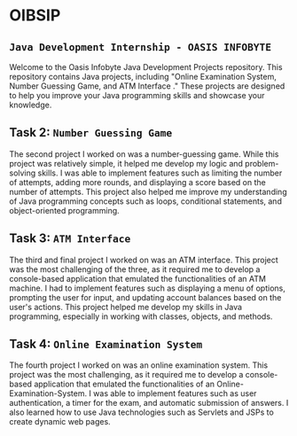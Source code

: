 # OIBSIP
## `Java Development Internship - OASIS INFOBYTE`

Welcome to the Oasis Infobyte Java Development Projects repository. This repository contains Java projects, including "Online Examination System, Number Guessing Game, and ATM Interface ." These projects are designed to help you improve your Java programming skills and showcase your knowledge.

## Task 2: `Number Guessing Game`
The second project I worked on was a number-guessing game. While this project was relatively simple, it helped me develop my logic and problem-solving skills.
I was able to implement features such as limiting the number of attempts, adding more rounds, and displaying a score based on the number of attempts. This project also helped me improve my understanding of Java programming concepts such as loops, conditional statements, and object-oriented programming.

## Task 3: `ATM Interface`
The third and final project I worked on was an ATM interface. This project was the most challenging of the three, as it required me to develop a console-based application that emulated the functionalities of an ATM machine.
I had to implement features such as displaying a menu of options, prompting the user for input, and updating account balances based on the user's actions. This project helped me develop my skills in Java programming, especially in working with classes, objects, and methods.

## Task 4: `Online Examination System`
The fourth project I worked on was an online examination system. This project was the most challenging, as it required me to develop a console-based application that emulated the functionalities of an Online-Examination-System.
I was able to implement features such as user authentication, a timer for the exam, and automatic submission of answers. I also learned how to use Java technologies such as Servlets and JSPs to create dynamic web pages.
